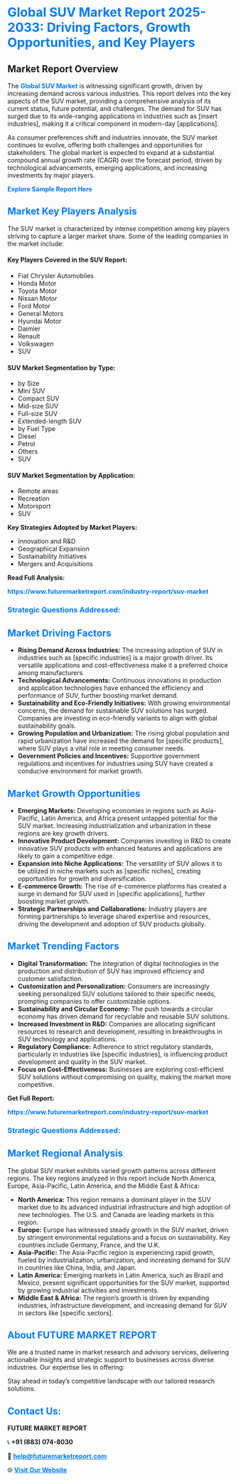 <h1 style="color: #007BFF;">Global SUV Market Report 2025-2033: Driving Factors, Growth Opportunities, and Key Players</h1>

<section id="overview">
<h2>Market Report Overview</h2>
<p>The <a href="https://www.futuremarketreport.com/industry-report/suv-market" style="color: #007BFF; text-decoration: none;"><strong>Global SUV Market</strong></a> is witnessing significant growth, driven by increasing demand across various industries. This report delves into the key aspects of the SUV market, providing a comprehensive analysis of its current status, future potential, and challenges. The demand for SUV has surged due to its wide-ranging applications in industries such as [insert industries], making it a critical component in modern-day [applications].</p>
<p>As consumer preferences shift and industries innovate, the SUV market continues to evolve, offering both challenges and opportunities for stakeholders. The global market is expected to expand at a substantial compound annual growth rate (CAGR) over the forecast period, driven by technological advancements, emerging applications, and increasing investments by major players.</p>
</section>

<section id="overview">
<p><a href="https://www.futuremarketreport.com/request-sample/reportId=97613" style="color: #007BFF; text-decoration: none;"><strong>Explore Sample Report Here</strong></a></p>
</section>

<section id="key-players">
<h2 style="color: #007BFF;">Market Key Players Analysis</h2>
<p>The SUV market is characterized by intense competition among key players striving to capture a larger market share. Some of the leading companies in the market include:</p>
<h4>Key Players Covered in the SUV Report:</h4>
<ul><li>Fiat Chrysler Automobiles</li><li>Honda Motor</li><li>Toyota Motor</li><li>Nissan Motor</li><li>Ford Motor</li><li>General Motors</li><li>Hyundai Motor</li><li>Daimler</li><li>Renault</li><li>Volkswagen</li><li>SUV</li></ul>
<h4>SUV Market Segmentation by Type:</h4>
<ul><li>by Size</li><li>Mini SUV</li><li>Compact SUV</li><li>Mid-size SUV</li><li>Full-size SUV</li><li>Extended-length SUV</li><li>by Fuel Type</li><li>Diesel</li><li>Petrol</li><li>Others</li><li>SUV</li></ul>

<h4>SUV Market Segmentation by Application:</h4>
<ul><li>Remote areas</li><li>Recreation</li><li>Motorsport</li><li>SUV</li></ul>
<p><strong>Key Strategies Adopted by Market Players:</strong></p>
<ul>
<li>Innovation and R&D</li>
<li>Geographical Expansion</li>
<li>Sustainability Initiatives</li>
<li>Mergers and Acquisitions</li>
</ul>
</section>

<section>
<p><strong>Read Full Analysis: </strong></p><a href="https://www.futuremarketreport.com/industry-report/suv-market" style="color: #007BFF; text-decoration: none;"><strong>https://www.futuremarketreport.com/industry-report/suv-market</strong></a>
<h3 style="color: #007BFF;">Strategic Questions Addressed:</h3>
</section>

<section id="driving-factors">
<h2 style="color: #007BFF;">Market Driving Factors</h2>
<ul>
<li><strong>Rising Demand Across Industries:</strong> The increasing adoption of SUV in industries such as [specific industries] is a major growth driver. Its versatile applications and cost-effectiveness make it a preferred choice among manufacturers.</li>
<li><strong>Technological Advancements:</strong> Continuous innovations in production and application technologies have enhanced the efficiency and performance of SUV, further boosting market demand.</li>
<li><strong>Sustainability and Eco-Friendly Initiatives:</strong> With growing environmental concerns, the demand for sustainable SUV solutions has surged. Companies are investing in eco-friendly variants to align with global sustainability goals.</li>
<li><strong>Growing Population and Urbanization:</strong> The rising global population and rapid urbanization have increased the demand for [specific products], where SUV plays a vital role in meeting consumer needs.</li>
<li><strong>Government Policies and Incentives:</strong> Supportive government regulations and incentives for industries using SUV have created a conducive environment for market growth.</li>
</ul>
</section>

<section id="growth-opportunities">
<h2 style="color: #007BFF;">Market Growth Opportunities</h2>
<ul>
<li><strong>Emerging Markets:</strong> Developing economies in regions such as Asia-Pacific, Latin America, and Africa present untapped potential for the SUV market. Increasing industrialization and urbanization in these regions are key growth drivers.</li>
<li><strong>Innovative Product Development:</strong> Companies investing in R&D to create innovative SUV products with enhanced features and applications are likely to gain a competitive edge.</li>
<li><strong>Expansion into Niche Applications:</strong> The versatility of SUV allows it to be utilized in niche markets such as [specific niches], creating opportunities for growth and diversification.</li>
<li><strong>E-commerce Growth:</strong> The rise of e-commerce platforms has created a surge in demand for SUV used in [specific applications], further boosting market growth.</li>
<li><strong>Strategic Partnerships and Collaborations:</strong> Industry players are forming partnerships to leverage shared expertise and resources, driving the development and adoption of SUV products globally.</li>
</ul>
</section>

<section id="trending-factors">
<h2 style="color: #007BFF;">Market Trending Factors</h2>
<ul>
<li><strong>Digital Transformation:</strong> The integration of digital technologies in the production and distribution of SUV has improved efficiency and customer satisfaction.</li>
<li><strong>Customization and Personalization:</strong> Consumers are increasingly seeking personalized SUV solutions tailored to their specific needs, prompting companies to offer customizable options.</li>
<li><strong>Sustainability and Circular Economy:</strong> The push towards a circular economy has driven demand for recyclable and reusable SUV solutions.</li>
<li><strong>Increased Investment in R&D:</strong> Companies are allocating significant resources to research and development, resulting in breakthroughs in SUV technology and applications.</li>
<li><strong>Regulatory Compliance:</strong> Adherence to strict regulatory standards, particularly in industries like [specific industries], is influencing product development and quality in the SUV market.</li>
<li><strong>Focus on Cost-Effectiveness:</strong> Businesses are exploring cost-efficient SUV solutions without compromising on quality, making the market more competitive.</li>
</ul>
</section>

<section>
<p><strong>Get Full Report: </strong></p><a href="https://www.futuremarketreport.com/industry-report/suv-market" style="color: #007BFF; text-decoration: none;"><strong>https://www.futuremarketreport.com/industry-report/suv-market</strong></a>
<h3 style="color: #007BFF;">Strategic Questions Addressed:</h3>
</section>


<section id="regional-analysis">
<h2 style="color: #007BFF;">Market Regional Analysis</h2>
<p>The global SUV market exhibits varied growth patterns across different regions. The key regions analyzed in this report include North America, Europe, Asia-Pacific, Latin America, and the Middle East & Africa:</p>
<ul>
<li><strong>North America:</strong> This region remains a dominant player in the SUV market due to its advanced industrial infrastructure and high adoption of new technologies. The U.S. and Canada are leading markets in this region.</li>
<li><strong>Europe:</strong> Europe has witnessed steady growth in the SUV market, driven by stringent environmental regulations and a focus on sustainability. Key countries include Germany, France, and the U.K.</li>
<li><strong>Asia-Pacific:</strong> The Asia-Pacific region is experiencing rapid growth, fueled by industrialization, urbanization, and increasing demand for SUV in countries like China, India, and Japan.</li>
<li><strong>Latin America:</strong> Emerging markets in Latin America, such as Brazil and Mexico, present significant opportunities for the SUV market, supported by growing industrial activities and investments.</li>
<li><strong>Middle East & Africa:</strong> The region’s growth is driven by expanding industries, infrastructure development, and increasing demand for SUV in sectors like [specific sectors].</li>
</ul>
</section>

<footer>
<h2 style="color: #007BFF;">About FUTURE MARKET REPORT</h2>
<p>We are a trusted name in market research and advisory services, delivering actionable insights and strategic support to businesses across diverse industries. Our expertise lies in offering:</p>

<p>Stay ahead in today’s competitive landscape with our tailored research solutions.</p>

<h2 style="color: #007BFF;">Contact Us:</h2>
<p><strong>FUTURE MARKET REPORT</strong></p>
<p>📞 <strong>+91 (883) 074-8030</strong></p>
<p>📧 <strong><a href="mailto:help@futuremarketreport.com" style="color: #007BFF;">help@futuremarketreport.com</a></strong></p>
<p>🌐 <strong><a href="https://www.futuremarketreport.com/" style="color: #007BFF;">Visit Our Website</a></strong></p>
</footer>